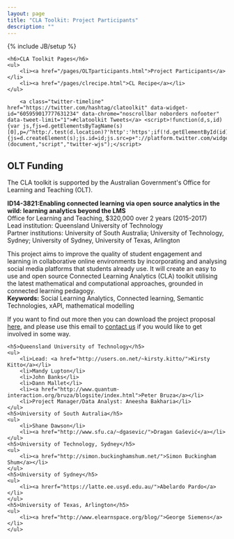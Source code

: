 ```yaml
---
layout: page
title: "CLA Toolkit: Project Participants"
description: ""
---
```

{% include JB/setup %}

<div class="sidebarnav">

	<h6>CLA Toolkit Pages</h6>
	<ul>
		<li><a href="/pages/OLTparticipants.html">Project Participants</a></li>
		<li><a href="/pages/clrecipe.html">CL Recipe</a></li>
	</ul>

        <a class="twitter-timeline" href="https://twitter.com/hashtag/clatoolkit" data-widget-id="605959017777631234" data-chrome="noscrollbar noborders nofooter" data-tweet-limit="1">#clatoolkit Tweets</a> <script>!function(d,s,id){var js,fjs=d.getElementsByTagName(s)[0],p=/^http:/.test(d.location)?'http':'https';if(!d.getElementById(id)){js=d.createElement(s);js.id=id;js.src=p+"://platform.twitter.com/widgets.js";fjs.parentNode.insertBefore(js,fjs);}}(document,"script","twitter-wjs");</script>
</div>

<h2>OLT Funding</h2>
<p>The CLA toolkit is supported by the Australian Government's Office for Learning and Teaching (OLT). 
	<p><b>ID14-3821:Enabling connected learning via open source analytics in the wild: learning analytics beyond the LMS</b><br>
			Office for Learning and Teaching, $320,000 over 2 years (2015-2017)<br>
			Lead institution: Queensland University of Technology<br>
			Partner institutions: University of South Australia; University of Technology, Sydney; University of Sydney, University of Texas, Arlington<br>
	<p>
		This project aims to improve the quality of student engagement and learning in collaborative online environments by incorporating and analysing social media platforms that students already use. It will create an easy to use and open source Connected Learning Analytics (CLA) toolkit utilising the latest mathematical and computational approaches, grounded in connected learning pedagogy.
		<br>
		<b>Keywords:</b> Social Learning Analytics, Connected learning, Semantic Technologies, xAPI, mathematical modelling
	</p>
	<p>
		If you want to find out more then you can download the project proposal <a href="../assets/papers/prop.id.qut.kitto.2014-front.pdf">here</a>, and please use this email to <a href="mailto:CLAtoolkitemail">contact us</a> if you would like to get involved in some way. 
	</p>

	<h5>Queensland University of Technology</h5>
	<ul>
		<li>Lead: <a href="http://users.on.net/~kirsty.kitto/">Kirsty Kitto</a></li>
		<li>Mandy Lupton</li>
		<li>John Banks</li>
		<li>Dann Mallet</li>
		<li><a href="http://www.quantum-interaction.org/bruza/blogsite/index.html">Peter Bruza</a></li>
		<li>Project Manager/Data Analyst: Aneesha Bakharia</li>
	</ul>
	<h5>University of South Autralia</h5>
	<ul>
		<li>Shane Dawson</li>
		<li><a href="http://www.sfu.ca/~dgasevic/">Dragan Gašević</a></li>
	</ul>
	<h5>University of Technology, Sydney</h5>
	<ul>
		<li><a href="http://simon.buckinghamshum.net/">Simon Buckingham Shum</a></li>
	</ul>
	<h5>University of Sydney</h5>
	<ul>
		<li><a hrerf="https://latte.ee.usyd.edu.au/">Abelardo Pardo</a></li>
	</ul>
	<h5>University of Texas, Arlington</h5>
	<ul>
		<li><a href="http://www.elearnspace.org/blog/">George Siemens</a></li>
	</ul>

